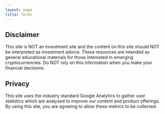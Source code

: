 ```yaml
---
layout: page
title: Terms
---
```


<h2>Disclaimer</h2>

<p>This site is NOT an investment site and the content on this site should NOT be interpreted as investment advice. These resources are intended as general educational materials for those interested in emerging cryptocurrencies. <span class="highlight-text">Do NOT rely on this information when you make your financial decisions.</span></p>

<h2>Privacy</h2>

<p>This site uses the industry standard Google Analytics to gather user statistics which are analysed to improve our content and product offerings. By using this site, you are agreeing to allow these metrics to be collected.</p>
